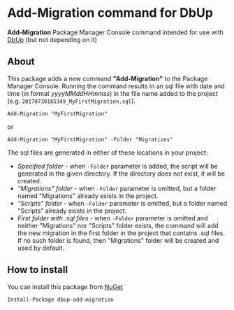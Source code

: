 # Add-Migration command for DbUp
**Add-Migration** Package Manager Console command intended for use with [DbUp](http://dbup.github.io/) (but not depending on it)

## About
This package adds a new command **"Add-Migration"** to the Package Manager Console. Running the command results in an sql file with date and time (in format _yyyyMMddHHmmss_) in the file name added to the project (e.g. `20170730185349_MyFirstMigration.sql`). 

    Add-Migration "MyFirstMigration"

or

    Add-Migration "MyFirstMigration" -Folder "Migrations"    

The sql files are generated in either of these locations in your project:
- _Specified folder_ - when `-Folder` parameter is added, the script will be generated in the given directory. If the directory does not exist, it will be created.
- _"Migrations" folder_ - when `-Folder` parameter is omitted, but a folder named "Migrations" already exists in the project.
- _"Scripts" folder_ - when `-Folder` parameter is omitted, but a folder named "Scripts" already exists in the project.
- _First folder with .sql files_ - when `-Folder` parameter is omitted and neither "Migrations" nor "Scripts" folder exists, the command will add the new migration in the first folder in the project that contains .sql files. If no such folder is found, then "Migrations" folder will be created and used by default.

## How to install
You can install this package from [NuGet](https://www.nuget.org/packages/dbup-add-migration/)
    
    Install-Package dbup-add-migration